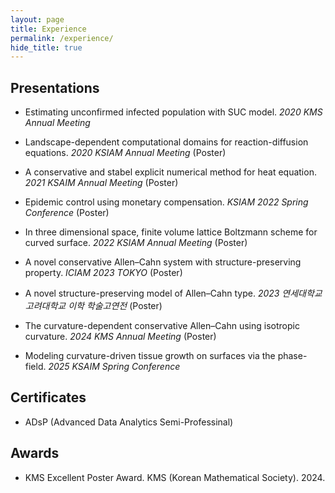 ```yaml
---
layout: page
title: Experience
permalink: /experience/
hide_title: true
---
```

## Presentations

- Estimating unconfirmed infected population with SUC model. *2020 KMS Annual Meeting*

- Landscape-dependent computational domains for reaction-diffusion equations. *2020 KSIAM Annual Meeting* (Poster)

- A conservative and stabel explicit numerical method for heat equation. *2021 KSAIM Annual Meeting* (Poster)

- Epidemic control using monetary compensation. *KSIAM 2022 Spring Conference* (Poster)

- In three dimensional space, finite volume lattice Boltzmann scheme for curved surface. *2022 KSIAM Annual Meeting* (Poster)

- A novel conservative Allen–Cahn system with structure-preserving property. *ICIAM 2023 TOKYO* (Poster)

- A novel structure-preserving model of Allen–Cahn
type. *2023 연세대학교 고려대학교 이학 학술고연전* (Poster)

- The curvature-dependent conservative Allen–Cahn using isotropic curvature. *2024 KMS Annual Meeting* (Poster)

- Modeling curvature-driven tissue growth on surfaces via the phase-field. *2025 KSAIM Spring Conference*

## Certificates

- ADsP (Advanced Data Analytics Semi-Professinal)

## Awards

- KMS Excellent Poster Award. KMS (Korean Mathematical Society). 2024.
